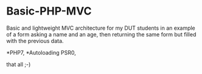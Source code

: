 # Basic-PHP-MVC
Basic and lightweight  MVC architecture for my DUT students in an example of a form asking a name and an age, then returning the same form but filled with the previous data. 

*PHP7, 
*Autoloading PSR0, 

that all ;-)

